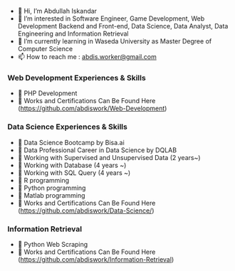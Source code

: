 - 👋 Hi, I’m Abdullah Iskandar
- 👀 I’m interested in Software Engineer, Game Development, Web Development Backend and Front-end, Data Science, Data Analyst, Data Engineering and Information Retrieval
- 🌱 I’m currently learning in Waseda University as Master Degree of Computer Science
- 📫 How to reach me : abdis.worker@gmail.com

###  Web Development Experiences & Skills
- 💼 PHP Development
- 👀 Works and Certifications Can Be Found Here (https://github.com/abdiswork/Web-Development)

###  Data Science Experiences & Skills
- 💼 Data Science Bootcamp by Bisa.ai
- 💼 Data Professional Career in Data Science by DQLAB
- 💼 Working with Supervised and Unsupervised Data (2 years~)
- 💼 Working with Database (4 years ~)
- 💼 Working with SQL Query (4 years ~)
- 📖 R programming
- 📖 Python programming
- 📖 Matlab programming
- 👀 Works and Certifications Can Be Found Here (https://github.com/abdiswork/Data-Science/) 

###  Information Retrieval
- 💼 Python Web Scraping
- 👀 Works and Certifications Can Be Found Here (https://github.com/abdiswork/Information-Retrieval)

<!--- Thank You --->
